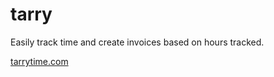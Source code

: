 # tarry
Easily track time and create invoices based on hours tracked.

[tarrytime.com](https://tarrytime.com)
